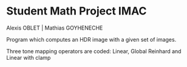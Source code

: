 # Student Math Project IMAC

Alexis OBLET | Mathias GOYHENECHE

Program which computes an HDR image with a given set of images.

Three tone mapping operators are coded: Linear, Global Reinhard and Linear with clamp 
